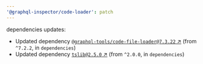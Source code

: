 ```yaml
---
'@graphql-inspector/code-loader': patch
---
```

dependencies updates:
  - Updated dependency [`@graphql-tools/code-file-loader@7.3.22`
    ↗︎](https://www.npmjs.com/package/@graphql-tools/code-file-loader/v/7.3.22) (from `^7.2.2`, in
    `dependencies`)
  - Updated dependency [`tslib@2.5.0` ↗︎](https://www.npmjs.com/package/tslib/v/2.5.0) (from
    `^2.0.0`, in `dependencies`)

